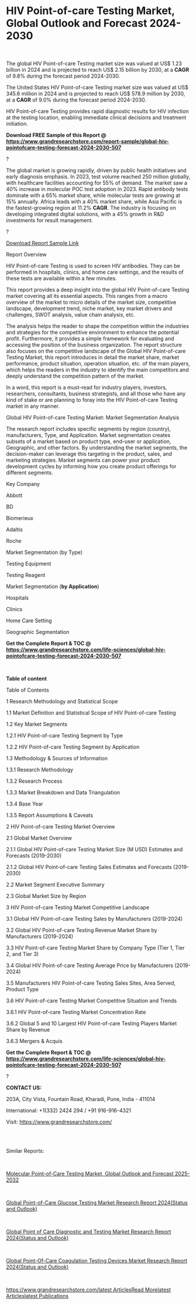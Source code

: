 <h1>HIV Point-of-care Testing Market, Global Outlook and Forecast 2024-2030</h1><br/><p>The global HIV Point-of-care Testing market size was valued at US$ 1.23 billion in 2024 and is projected to reach US$ 2.15 billion by 2030, at a <strong>CAGR</strong> of 9.8% during the forecast period 2024-2030.</p>
 
 
 
 <p>The United States HIV Point-of-care Testing market size was valued at US$ 345.6 million in 2024 and is projected to reach US$ 578.9 million by 2030, at a <strong>CAGR</strong> of 9.0% during the forecast period 2024-2030.</p>
 
 
 
 <p>HIV Point-of-care Testing provides rapid diagnostic results for HIV infection at the testing location, enabling immediate clinical decisions and treatment initiation.</p>
 
 
 
 <div><b>Download FREE Sample of this Report @ <a href="https://www.grandresearchstore.com/report-sample/global-hiv-pointofcare-testing-forecast-2024-2030-507">https://www.grandresearchstore.com/report-sample/global-hiv-pointofcare-testing-forecast-2024-2030-507</a></b></div>
 
 
 
 <p>? </p>
 
 
 
 <p>The global market is growing rapidly, driven by public health initiatives and early diagnosis emphasis. In 2023, test volume reached 250 million globally, with healthcare facilities accounting for 55% of demand. The market saw a 40% increase in molecular POC test adoption in 2023. Rapid antibody tests dominate with a 65% market share, while molecular tests are growing at 15% annually. Africa leads with a 40% market share, while Asia Pacific is the fastest-growing region at 11.2% <strong>CAGR</strong>. The industry is focusing on developing integrated digital solutions, with a 45% growth in R&D investments for result management.</p>
 
 
 
 <p>? </p>
 
 
 
 <p><a href="https://www.grandresearchstore.com/mr-admin/report-sample/global-hiv-pointofcare-testing-forecast-2024-2030-507">Download Report Sample Link</a></p>
 
 
 
 <p>Report Overview</p>
 
 
 
 <p>HIV Point-of-care Testing is used to screen HIV antibodies. They can be performed in hospitals, clinics, and home care settings, and the results of these tests are available within a few minutes.</p>
 
 
 
 <p>This report provides a deep insight into the global HIV Point-of-care Testing market covering all its essential aspects. This ranges from a macro overview of the market to micro details of the market size, competitive landscape, development trend, niche market, key market drivers and challenges, SWOT analysis, value chain analysis, etc.</p>
 
 
 
 <p>The analysis helps the reader to shape the competition within the industries and strategies for the competitive environment to enhance the potential profit. Furthermore, it provides a simple framework for evaluating and accessing the position of the business organization. The report structure also focuses on the competitive landscape of the Global HIV Point-of-care Testing Market, this report introduces in detail the market share, market performance, product situation, operation situation, etc. of the main players, which helps the readers in the industry to identify the main competitors and deeply understand the competition pattern of the market.</p>
 
 
 
 <p>In a word, this report is a must-read for industry players, investors, researchers, consultants, business strategists, and all those who have any kind of stake or are planning to foray into the HIV Point-of-care Testing market in any manner.</p>
 
 
 
 <p>Global HIV Point-of-care Testing Market: Market Segmentation Analysis</p>
 
 
 
 <p>The research report includes specific segments by region (country), manufacturers, Type, and Application. Market segmentation creates subsets of a market based on product type, end-user or application, Geographic, and other factors. By understanding the market segments, the decision-maker can leverage this targeting in the product, sales, and marketing strategies. Market segments can power your product development cycles by informing how you create product offerings for different segments.</p>
 
 
 
 <p>Key Company</p>
 
 
 
 <p>Abbott</p>
 
 
 
 <p>BD</p>
 
 
 
 <p>Biomerieux</p>
 
 
 
 <p>Adaltis</p>
 
 
 
 <p>Roche</p>
 
 
 
 <p>Market Segmentation (by Type)</p>
 
 
 
 <p>Testing Equipment</p>
 
 
 
 <p>Testing Reagent</p>
 
 
 
 <p>Market Segmentation (<strong>by Application</strong>)</p>
 
 
 
 <p>Hospitals</p>
 
 
 
 <p>Clinics</p>
 
 
 
 <p>Home Care Setting</p>
 
 
 
 <p>Geographic Segmentation</p>
 
 
 
 <div><b>Get the Complete Report & TOC @ <a href="https://www.grandresearchstore.com/life-sciences/global-hiv-pointofcare-testing-forecast-2024-2030-507">https://www.grandresearchstore.com/life-sciences/global-hiv-pointofcare-testing-forecast-2024-2030-507</a></b></div>
 
 
 
 <p><br />
 
 <b>Table of content</b></p>
 
 
 
 <p>Table of Contents<br />
 
 1 Research Methodology and Statistical Scope<br />
 
 1.1 Market Definition and Statistical Scope of HIV Point-of-care Testing<br />
 
 1.2 Key Market Segments<br />
 
 1.2.1 HIV Point-of-care Testing Segment by Type<br />
 
 1.2.2 HIV Point-of-care Testing Segment by Application<br />
 
 1.3 Methodology & Sources of Information<br />
 
 1.3.1 Research Methodology<br />
 
 1.3.2 Research Process<br />
 
 1.3.3 Market Breakdown and Data Triangulation<br />
 
 1.3.4 Base Year<br />
 
 1.3.5 Report Assumptions & Caveats<br />
 
 2 HIV Point-of-care Testing Market Overview<br />
 
 2.1 Global Market Overview<br />
 
 2.1.1 Global HIV Point-of-care Testing Market Size (M USD) Estimates and Forecasts (2019-2030)<br />
 
 2.1.2 Global HIV Point-of-care Testing Sales Estimates and Forecasts (2019-2030)<br />
 
 2.2 Market Segment Executive Summary<br />
 
 2.3 Global Market Size by Region<br />
 
 3 HIV Point-of-care Testing Market Competitive Landscape<br />
 
 3.1 Global HIV Point-of-care Testing Sales by Manufacturers (2019-2024)<br />
 
 3.2 Global HIV Point-of-care Testing Revenue Market Share by Manufacturers (2019-2024)<br />
 
 3.3 HIV Point-of-care Testing Market Share by Company Type (Tier 1, Tier 2, and Tier 3)<br />
 
 3.4 Global HIV Point-of-care Testing Average Price by Manufacturers (2019-2024)<br />
 
 3.5 Manufacturers HIV Point-of-care Testing Sales Sites, Area Served, Product Type<br />
 
 3.6 HIV Point-of-care Testing Market Competitive Situation and Trends<br />
 
 3.6.1 HIV Point-of-care Testing Market Concentration Rate<br />
 
 3.6.2 Global 5 and 10 Largest HIV Point-of-care Testing Players Market Share by Revenue<br />
 
 3.6.3 Mergers & Acquis</p>
 
 
 
 <div><b>Get the Complete Report & TOC @ <a href="https://www.grandresearchstore.com/life-sciences/global-hiv-pointofcare-testing-forecast-2024-2030-507">https://www.grandresearchstore.com/life-sciences/global-hiv-pointofcare-testing-forecast-2024-2030-507</a></b></div>
 
 
 
 <p>? </p>
 
 
 
 <p><b>CONTACT US:</b><br />
 
 203A, City Vista, Fountain Road, Kharadi, Pune, India - 411014<br />
 
 International: +1(332) 2424 294 / +91 916-916-4321<br />
 
 Visit: <a href="https://www.grandresearchstore.com/">https://www.grandresearchstore.com/</a><br />
 
 <br />
 
 <br />
 
 Similar Reports:<br />
 
 <br />
 
 <a href="https://www.grandresearchstore.com/life-sciences/global-molecular-pointofcare-testing-forecast-2025-2032-138">Molecular Point-of-Care Testing Market, Global Outlook and Forecast 2025-2032 </a><br />
 
 <br />
 
 <a href="https://www.grandresearchstore.com/life-sciences/global-pointofcare-glucose-testing-2024-221">Global Point-of-Care Glucose Testing Market Research Report 2024(Status and Outlook)</a><br />
 
 <br />
 
 <a href="https://www.grandresearchstore.com/life-sciences/global-point-of-care-diagnostic-testing-2024-419">Global Point of Care Diagnostic and Testing Market Research Report 2024(Status and Outlook)</a><br />
 
 <br />
 
 <a href="https://www.grandresearchstore.com/life-sciences/global-pointofcare-coagulation-testing-devices-2024-212">Global Point-Of-Care Coagulation Testing Devices Market Research Report 2024(Status and Outlook)</a><br />
 
 <br />
 
 <a href="https://gyeongbokgung.com">https://www.grandresearchstore.com/</a><a href="https://hallyeomaritime.com">latest Articles</a><a href="https://jingwansa.com">Read More</a><a href="https://nguoiviet.jp/">latest Articles</a><a href="https://www.intelmarketresearch.com/">latest Publications</a></p>
